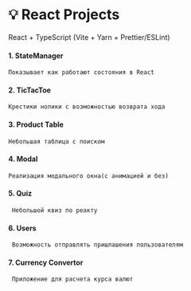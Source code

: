 # :bulb: React Projects

React + TypeScript (Vite + Yarn + Prettier/ESLint)

#### 1. StateManager

    Показывает как работают состояния в React

#### 2. TicTacToe

    Крестики нолики с возможностью возврата хода

#### 3. Product Table

    Небольшая таблица с поиском

#### 4. Modal

    Реализация модального окна(с анимацией и без)

#### 5. Quiz

     Небольшой квиз по реакту

#### 6. Users

     Возможность отправлять пришлашения пользователям

#### 7. Currency Convertor

     Приложение для расчета курса валют
